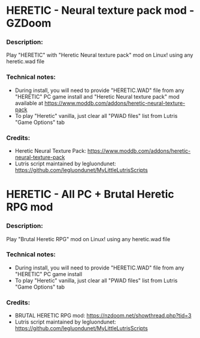 # HERETIC - Neural texture pack mod - GZDoom
### Description:
Play "HERETIC"  with "Heretic Neural texture pack" mod on Linux! using any heretic.wad file
### Technical notes:
- During install, you will need to provide "HERETIC.WAD" file from any "HERETIC" PC game install and "Heretic Neural texture pack" mod available at https://www.moddb.com/addons/heretic-neural-texture-pack
- To play "Heretic" vanilla, just clear all "PWAD files" list from Lutris "Game Options" tab
### Credits:
- Heretic Neural Texture Pack: https://www.moddb.com/addons/heretic-neural-texture-pack
- Lutris script maintained by legluondunet: https://github.com/legluondunet/MyLittleLutrisScripts


# HERETIC - All PC + Brutal Heretic RPG mod
### Description:
Play "Brutal Heretic RPG" mod on Linux! using any heretic.wad file
### Technical notes:
- During install, you will need to provide "HERETIC.WAD" file from any "HERETIC" PC game install
- To play "Heretic" vanilla, just clear all "PWAD files" list from Lutris "Game Options" tab
### Credits:
- BRUTAL HERETIC RPG mod: https://nzdoom.net/showthread.php?tid=3
- Lutris script maintained by legluondunet: https://github.com/legluondunet/MyLittleLutrisScripts
